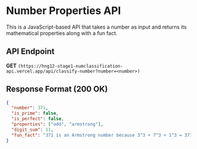 # Number Properties API

This is a JavaScript-based API that takes a number as input and returns its mathematical properties along with a fun fact.

## API Endpoint

**GET** `(https://hng12-stage1-numclassification-api.vercel.app/api/classify-number?number=<number>)`

## Response Format (200 OK)

```json
{
  "number": 371,
  "is_prime": false,
  "is_perfect": false,
  "properties": ["odd", "armstrong"],
  "digit_sum": 11,
  "fun_fact": "371 is an Armstrong number because 3^3 + 7^3 + 1^3 = 371"
}
